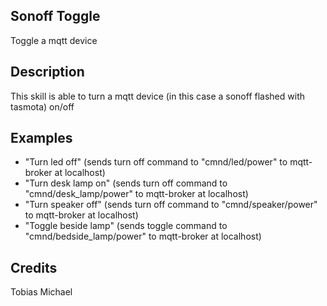 ## Sonoff Toggle
Toggle a mqtt device

## Description
This skill is able to turn a mqtt device (in this case a sonoff flashed with tasmota) on/off

## Examples
 - "Turn led off" (sends turn off command to "cmnd/led/power" to mqtt-broker at localhost)
 - "Turn desk lamp on" (sends turn off command to "cmnd/desk_lamp/power" to mqtt-broker at localhost)
 - "Turn speaker off" (sends turn off command to "cmnd/speaker/power" to mqtt-broker at localhost)
 - "Toggle beside lamp" (sends toggle command to "cmnd/bedside_lamp/power" to mqtt-broker at localhost)

## Credits
Tobias Michael


